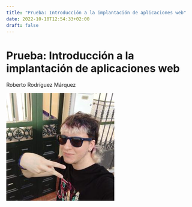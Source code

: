 ```yaml
---
title: "Prueba: Introducción a la implantación de aplicaciones web"
date: 2022-10-10T12:54:33+02:00
draft: false
---
```

# Prueba: Introducción a la implantación de aplicaciones web

Roberto Rodríguez Márquez

![foto](foto.jpg)